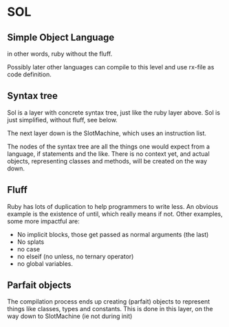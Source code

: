 # SOL

Simple Object Language
--------------------------------

in other words, ruby without the fluff.

Possibly later other languages can compile to this level and use rx-file as code definition.

## Syntax tree

Sol is a layer with concrete syntax tree, just like the ruby layer above.
Sol is just simplified, without fluff, see below.

The next layer down is the SlotMachine, which uses an instruction list.

The nodes of the syntax tree are all the things one would expect from a language,
if statements and the like. There is no context yet, and actual objects,
representing classes and methods, will be created on the way down.

## Fluff

Ruby has lots of duplication to help programmers to write less. An obvious example is the
existence of until, which really means if not. Other examples, some more impactful are:

- No implicit blocks, those get passed as normal arguments (the last)
- No splats
- no case
- no elseif (no unless, no ternary operator)
- no global variables.

## Parfait objects

The compilation process ends up creating (parfait) objects to represent
things like classes, types and constants. This is done in this layer,
on the way down to SlotMachine (ie not during init)
